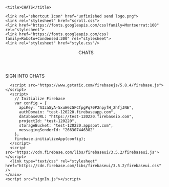 <!DOCTYPE html>
<html lang="no" dir="ltr">
  <head>
    <meta charset="utf-8">
    <meta name="viewport" content="width=device-width, initial-scale=1.0">
    <meta http-equiv="X-UA-Compatible" content="ie=edge">

    <title>CHATS</title>

    <link rel="shortcut Icon" href="unfinished send logo.png">
    <link rel="stylesheet" href="scroll.css">
    <link href="https://fonts.googleapis.com/css?family=Montserrat:100" rel="stylesheet">
    <link href="https://fonts.googleapis.com/css?family=Roboto+Condensed:300" rel="stylesheet">
    <link rel="stylesheet" href="style.css"/>
  </head>
  <body>
    <header>
      <div class="logo">CHATS</div>
    </header>
    <main>
      <p class="signIn">SIGN INTO CHATS</p>
      <div id="firebaseui-auth-container"></div>

      <script src="https://www.gstatic.com/firebasejs/5.8.4/firebase.js"></script>
      <script>
        // Initialize Firebase
        var config = {
          apiKey: "AIzaSyA-5xuWezGFCfpgPq70P2npyfH_2hfjJNE",
          authDomain: "test-120220.firebaseapp.com",
          databaseURL: "https://test-120220.firebaseio.com",
          projectId: "test-120220",
          storageBucket: "test-120220.appspot.com",
          messagingSenderId: "266307446382"
        };
        firebase.initializeApp(config);
      </script>
      <script src="https://cdn.firebase.com/libs/firebaseui/3.5.2/firebaseui.js"></script>
      <link type="text/css" rel="stylesheet" href="https://cdn.firebase.com/libs/firebaseui/3.5.2/firebaseui.css" />
    </main>
    <script src="signIn.js"></script>
  </body>
</html>
